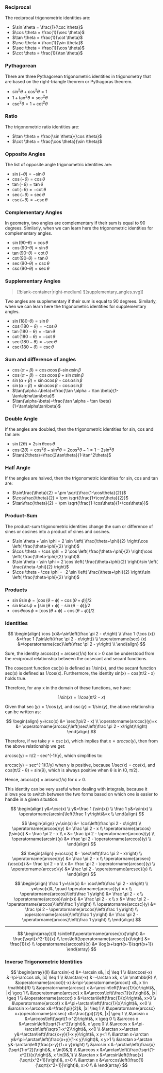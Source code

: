 
### Reciprocal 

The reciprocal trigonometric identities are:

- $\sin \theta = \frac{1}{\csc \theta}$ 
- $\cos \theta = \frac{1}{\sec \theta}$
- $\tan \theta = \frac{1}{\cot \theta}$ 
- $\csc \theta = \frac{1}{\sin \theta}$ 
- $\sec \theta = \frac{1}{\cos \theta}$
- $\cot \theta = \frac{1}{\tan \theta}$ 

### Pythagorean 
There are three Pythagorean trigonometric identities in trigonometry that are based on the right-triangle theorem or Pythagoras theorem.

- $\sin^2 \theta + \cos^2 \theta = 1$
- $1+\tan^2 \theta = \sec^2 \theta$ 
- $\csc^2 \theta = 1 + \cot^2 \theta$ 

### Ratio
The trigonometric ratio identities are:

- $\tan \theta = \frac{\sin \theta}{\cos \theta}$ 
- $\cot \theta = \frac{\cos \theta}{\sin \theta}$

### Opposite Angles
The list of opposite angle trigonometric identities are:

- $\sin(-\theta) = -\sin \theta$ 
- $\cos(-\theta) = \cos \theta$ 
- $\tan(-\theta) = \tan \theta$ 
- $\cot(-\theta) = -\cot \theta$ 
- $\sec(-\theta) = \sec \theta$
- $\csc(-\theta) = -\csc \theta$ 


### Complementary Angles

In geometry, two angles are complementary if their sum is equal to 90 degrees. Similarly, when we can learn here the trigonometric identities for complementary angles.

-   $\sin (90 –\theta) = \cos\theta$
-   $\cos (90 –\theta) = \sin\theta$
-   $\tan (90 –\theta) = \cot\theta$
-   $\cot ( 90 –\theta) = \tan\theta$
-   $\sec (90 –\theta) = \csc\theta$
-   $\csc (90 –\theta) = \sec\theta$

### Supplementary Angles

> [!blank-container|right-medium]
> ![[supplementary_angles.svg]]


Two angles are supplementary if their sum is equal to 90 degrees. Similarly, when we can learn here the trigonometric identities for supplementary angles.


-   $\sin (180 –\theta) = \sin\theta$
-   $\cos (180 - \theta) = -\cos\theta$
-   $\tan (180-\theta) = -\tan\theta$
-   $\cot (180-\theta) = -\cot\theta$
-   $\sec (180-\theta) = -\sec\theta$
-   $\csc (180-\theta) = \csc\theta$


### Sum and difference of angles
- $\cos(\alpha+\beta)=\cos\alpha\cos\beta–\sin\alpha\sin\beta$
- $\cos(\alpha-\beta)=\cos\alpha\cos\beta+\sin\alpha\sin\beta$
- $\sin(\alpha+\beta)=\sin\alpha\cos\beta+\cos\alpha\sin\beta$
- $\sin(\alpha-\beta)=\sin\alpha\cos\beta-\cos\alpha\sin\beta$
- $\tan(\alpha+\beta)=\frac{\tan \alpha + \tan \beta}{1-\tan\alpha\tan\beta}$
- $\tan(\alpha-\beta)=\frac{\tan \alpha - \tan \beta}{1+\tan\alpha\tan\beta}$


### Double Angle
If the angles are doubled, then the trigonometric identities for sin, cos and tan are:

- $\sin (2\theta) = 2 \sin\theta\cos\theta$  
- $\cos (2\theta) = \cos^2\theta-\sin^2\theta=2\cos^2\theta-1=1-2\sin^2\theta$ 
- $\tan(2\theta)=\frac{2\tan\theta}{1-\tan^2\theta}$ 

### Half Angle 
If the angles are halved, then the trigonometric identities for sin, cos and tan are:

- $\sin\frac{\theta}{2} = \pm \sqrt{\frac{1-\cos\theta}{2}}$ 
- $\cos\frac{\theta}{2} = \pm \sqrt{\frac{1+\cos\theta}{2}}$ 
- $\tan\frac{\theta}{2} = \pm \sqrt{\frac{1-\cos\theta}{1+\cos\theta}}$ 

### Product-Sum
The product-sum trigonometric identities change the sum or difference of sines or cosines into a product of sines and cosines. 

- $\sin \theta + \sin \phi = 2 \sin \left( \frac{\theta+\phi}{2} \right)\cos \left( \frac{\theta-\phi}{2} \right)$ 
- $\cos \theta + \cos \phi = 2 \cos \left( \frac{\theta+\phi}{2} \right)\cos \left( \frac{\theta-\phi}{2} \right)$  
- $\sin \theta - \sin \phi = 2 \cos \left( \frac{\theta+\phi}{2} \right)\sin \left( \frac{\theta-\phi}{2} \right)$ 
- $\cos \theta - \cos \phi = -2 \sin \left( \frac{\theta+\phi}{2} \right)\sin \left( \frac{\theta-\phi}{2} \right)$ 

### Products

- $\sin \theta \sin \phi = \left[\cos (\theta - \phi) - \cos(\theta + \phi)\right]/2$ 
- $\sin \theta \cos \phi = \left[\sin (\theta + \phi) - \sin(\theta - \phi)\right]/2$
- $\cos \theta \cos \phi = \left[\cos (\theta + \phi) - \cos(\theta - \phi)\right]/2$


### Identities


$$
\begin{align}
\cos (x)&=\sin\left(\frac \pi 2 - x\right) \\
\frac 1 {\cos (x)} &=\frac 1 {\sin\left(\frac \pi 2 - x\right)} \\
\operatorname{sec} (x) &=\operatorname{csc}\left(\frac \pi 2 - y\right) \\
\end{align}
$$





Sure, the identity arccsc(x) = arcsec(1/x) for x > 0 can be understood from the reciprocal relationship between the cosecant and secant functions.

The cosecant function csc(x) is defined as 1/sin(x), and the secant function sec(x) is defined as 1/cos(x). Furthermore, the identity sin(x) = cos(π/2 - x) holds true.

Therefore, for any x in the domain of these functions, we have:

$$1/sin(x) = 1/cos(\pi/2 - x)$$

Given that $\sec(y) = 1/\cos(y)$, and $\csc(y) = 1/\sin(y)$, the above relationship can be written as:

$$
\begin{align}
y=\csc(x) &= \sec(\pi/2 - x) \\
\operatorname{arccsc}(y)=x &= \operatorname{arccsc}\left(\sec\left(\frac \pi 2 - x\right)\right)
\end{align}
$$

Therefore, if we take $y = \csc(x)$, which implies that $x = arccsc(y)$, then from the above relationship we get:

arccsc(y) = π/2 - sec^(-1)(y), which simplifies to:

arccsc(y) = sec^(-1)(1/y) when y is positive, because 1/sec(x) = cos(x), and cos(π/2 - θ) = sin(θ), which is always positive when θ is in (0, π/2).

Hence, arccsc(x) = arcsec(1/x) for x > 0.

This identity can be very useful when dealing with integrals, because it allows you to switch between the two forms based on which one is easier to handle in a given situation.

$$
\begin{align}
y&=\csc(x) \\
y&=\frac 1 {\sin(x)} \\
\frac 1 y&=\sin(x) \\
\operatorname{arcsin}\left(\frac 1 y\right)&=x \\
\end{align}
$$




$$
\begin{align}
y=\sin(x) &= \cos\left(\frac \pi 2 - x\right) \\
\operatorname{arccos}(y) &= \frac \pi 2 - x \\
\operatorname{arccos}(\sin(x)) &= \frac \pi 2 - x \\
x &= \frac \pi 2 - \operatorname{arccos}(y) \\
\operatorname{arcsin}(y) &= \frac \pi 2 - \operatorname{arccos}(y) \\
\end{align}
$$


$$
\begin{align}
y=\csc(x) &= \sec\left(\frac \pi 2 - x\right) \\
\operatorname{arcsec}(y) &= \frac \pi 2 - x \\
\operatorname{arcsec}(\csc(x)) &= \frac \pi 2 - x \\
x &= \frac \pi 2 - \operatorname{arcsec}(y) \\
\operatorname{arccsc}(y) &= \frac \pi 2 - \operatorname{arcsec}(y) \\
\end{align}
$$

$$
\begin{align}
\frac 1 y=\sin(x) &= \cos\left(\frac \pi 2 - x\right) \\
y=\csc(x)&, \quad \operatorname{arccsc}(y) = x \\
\operatorname{arccos}\left(\frac 1 y\right) &= \frac \pi 2 - x \\
\operatorname{arccos}(\sin(x)) &= \frac \pi 2 - x \\
x &= \frac \pi 2 - \operatorname{arccos}\left(\frac 1 y\right) \\
\operatorname{arccsc}(y) &= \frac \pi 2 - \operatorname{arccos}\left(\frac 1 y\right) \\
\operatorname{arcsin}\left(\frac 1 y\right) &= \frac \pi 2 - \operatorname{arccos}\left(\frac 1 y\right) \\
\end{align}
$$

---

$$
\begin{array}{ll}
\sin\left(\operatorname{arcsec}(x)\right) &= \frac{\sqrt{x^2-1}}{x} \\
\cos\left(\operatorname{arcsec}(x)\right) &= \frac{1}{x} \\
\operatorname{arccosh}(x) &= \log(x+\sqrt{x-1}\sqrt{x+1})
\end{array}
$$
### Inverse Trigonometric Identities

$$
\begin{array}{ll}
&\arcsin(-x) &=-\arcsin x&, |x| \leq 1 \\
&\arccos(-x) &=\pi-\arccos x&, |x| \leq 1 \\
&\arctan(-x) &=-\arctan x&,  x \in \mathbb{R} \\
&\operatorname{arccot}(-x) &=\pi-\operatorname{arccot} x&,  x \in \mathbb{R} \\
&\operatorname{arccsc} x &=\arcsin\left(\frac{1}{x}\right)&, |x| \geq 1 \\
&\operatorname{arcsec} x &=\arccos\left(\frac{1}{x}\right)&, |x| \geq 1 \\
&\operatorname{arccot} x &=\arctan\left(\frac{1}{x}\right)&,  x>0 \\
&\operatorname{arccot} x &=\pi+\arctan\left(\frac{1}{x}\right)&,  x<0 \\
&\arcsin x+\arccos x&=\frac{\pi}{2}&, |x| \leq 1 \\
&\operatorname{arccsc} x+\operatorname{arcsec} x&=\frac{\pi}{2}&, |x| \geq 1 \\
&\arcsin x &=\arccos\left(\sqrt{1-x^2}\right)&,  x \geq 0 \\
&\arccos x &=\arcsin\left(\sqrt{1-x^2}\right)&,  x \geq 0 \\
&\arccos x &=\pi-\arcsin\left(\sqrt{1-x^2}\right)&,  x<0 \\
&\arctan x+\arctan y&=\arctan\left(\frac{x+y}{1-x y}\right)&,  x y<1 \\
&\arctan x+\arctan y&=\pi+\arctan\left(\frac{x+y}{1-x y}\right)&,  x y>1 \\
&\arctan x-\arctan y&=\arctan\left(\frac{x-y}{1+x y}\right) \\
&\arcsin x &=\arctan\left(\frac{x}{\sqrt{1-x^2}}\right)&,  x \in(0&,1) \\
&\arccos x &=\arctan\left(\frac{\sqrt{1-x^2}}{x}\right)&,  x \in(0&,1) \\
&\arctan x &=\arcsin\left(\frac{x}{\sqrt{x^2+1}}\right)&,  x>0 \\
&\arctan x &=\arccos\left(\frac{1}{\sqrt{x^2+1}}\right)&,  x>0 \\
&
\end{array}
$$

